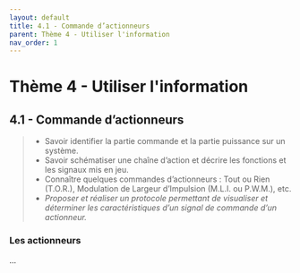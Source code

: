 ```yaml
---
layout: default
title: 4.1 - Commande d’actionneurs
parent: Thème 4 - Utiliser l'information
nav_order: 1
---
```


# Thème 4 - Utiliser l'information

## 4.1 - Commande d’actionneurs

> - Savoir identifier la partie commande et la partie puissance sur un système.
> - Savoir schématiser une chaîne d’action et décrire les fonctions et les signaux mis en jeu.
> - Connaître quelques commandes d’actionneurs : Tout ou Rien (T.O.R.), Modulation de Largeur d’Impulsion (M.L.I. ou P.W.M.), etc.
> - *Proposer et réaliser un protocole permettant de visualiser et déterminer les caractéristiques d’un signal de commande d’un actionneur.*

### Les actionneurs

...